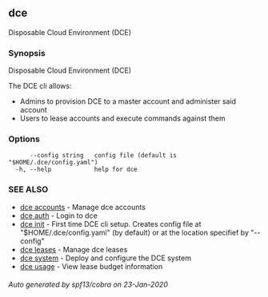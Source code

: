 ## dce

Disposable Cloud Environment (DCE)

### Synopsis

Disposable Cloud Environment (DCE) 

  The DCE cli allows:

  - Admins to provision DCE to a master account and administer said account
  - Users to lease accounts and execute commands against them

### Options

```
      --config string   config file (default is "$HOME/.dce/config.yaml")
  -h, --help            help for dce
```

### SEE ALSO

* [dce accounts](dce_accounts.md)	 - Manage dce accounts
* [dce auth](dce_auth.md)	 - Login to dce
* [dce init](dce_init.md)	 - First time DCE cli setup. Creates config file at "$HOME/.dce/config.yaml" (by default) or at the location specifief by "--config"
* [dce leases](dce_leases.md)	 - Manage dce leases
* [dce system](dce_system.md)	 - Deploy and configure the DCE system
* [dce usage](dce_usage.md)	 - View lease budget information

###### Auto generated by spf13/cobra on 23-Jan-2020
